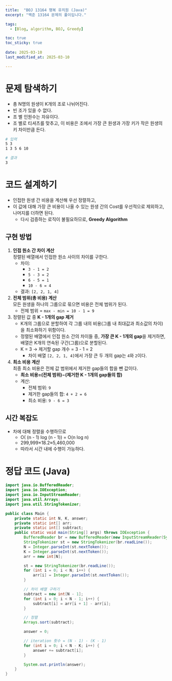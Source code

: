 ```yaml
---
title:  "BOJ 13164 행복 유치원 (Java)"
excerpt: "백준 13164 문제의 풀이입니다."

tags:
  - [Blog, algorithm, BOJ, Greedy]

toc: true
toc_sticky: true
 
date: 2025-03-10
last_modified_at: 2025-03-10

---
```


# 문제 탐색하기

- 총 N명의 원생이 K개의 조로 나뉘어진다.
- 빈 조가 있을 수 없다.
- 조 별 인원수는 자유이다.
- 조 별로 티셔츠를 맞추고, 이 비용은 조에서 가장 큰 원생과 가장 키가 작은 원생의 키 차이만큼 든다.

```bash
# 입력
5 3
1 3 5 6 10
```

```bash
# 결과 
3
```

# 코드 설계하기

- 인접한 원생 간 비용을 계산해 우선 정렬하고,
- 이 값에 대해 가장 큰 비용이 나올 수 있는 원생 간의 Cost를 우선적으로 제외하고, 나머지를 더하면 된다.
	- 다시 검증하는 로직이 불필요하므로, **Greedy Algorithm**

## 구현 방법

1. **인접 원소 간 차이 계산**  
    정렬된 배열에서 인접한 원소 사이의 차이를 구한다. 
    - 차이:
        - `3 - 1 = 2`
        - `5 - 3 = 2`
        - `6 - 5 = 1`
        - `10 - 6 = 4`
    - 결과: `[2, 2, 1, 4]`
2. **전체 범위(총 비용) 계산**  
    모든 원생을 하나의 그룹으로 묶으면 비용은 전체 범위가 된다.
    - 전체 범위 = `max - min = 10 - 1 = 9`
3. 정렬된 값 중 **K - 1개의 gap 제거**
    - K개의 그룹으로 분할하여 각 그룹 내의 비용(그룹 내 최대값과 최소값의 차이)을 최소화하기 위함이다.
    - 정렬된 배열에서 인접 원소 간의 차이들 중, **가장 큰 K - 1개의 gap**을 제거하면, 배열은 K개의 연속된 구간(그룹)으로 분할된다.
    - K = 3 → 제거할 gap 개수 = 3 - 1 = 2
        - 차이 배열 `[2, 2, 1, 4]`에서 가장 큰 두 개의 gap는 `4`와 `2`이다.
4. **최소 비용 계산**  
    최종 최소 비용은 전체 값 범위에서 제거한 gap들의 합을 뺀 값이다.
    - **최소 비용=(전체 범위)−(제거한 K - 1개의 gap들의 합)**
    - 계산:
        - 전체 범위: `9`
        - 제거한 gap들의 합: `4 + 2 = 6`
        - 최소 비용: `9 - 6 = 3`

## 시간 복잡도

- 차에 대해 정렬을 수행하므로 
	- O( (n - 1) log (n - 1)) = O(n log n)
	- 299,999×18.2≈5,460,000
	- 따라서 시간 내에 수행이 가능하다.

# 정답 코드 (Java)

```java
import java.io.BufferedReader;
import java.io.IOException;
import java.io.InputStreamReader;
import java.util.Arrays;
import java.util.StringTokenizer;

public class Main {
    private static int N, K, answer;
    private static int[] arr;
    private static int[] subtract;
    public static void main(String[] args) throws IOException {
        BufferedReader br = new BufferedReader(new InputStreamReader(System.in));
        StringTokenizer st = new StringTokenizer(br.readLine());
        N = Integer.parseInt(st.nextToken());
        K = Integer.parseInt(st.nextToken());
        arr = new int[N];

        st = new StringTokenizer(br.readLine());
        for (int i = 0; i < N; i++) {
            arr[i] = Integer.parseInt(st.nextToken());
        }

        // 차이 배열 구하기
        subtract = new int[N - 1];
        for (int i = 0; i < N - 1; i++) {
            subtract[i] = arr[i + 1] - arr[i];
        }

        // 정렬
        Arrays.sort(subtract);

        answer = 0;

        // iteration 횟수 = (N - 1) - (K - 1)
        for (int i = 0; i < N - K; i++) {
            answer += subtract[i];
        }

        System.out.println(answer);
    }
}

```

